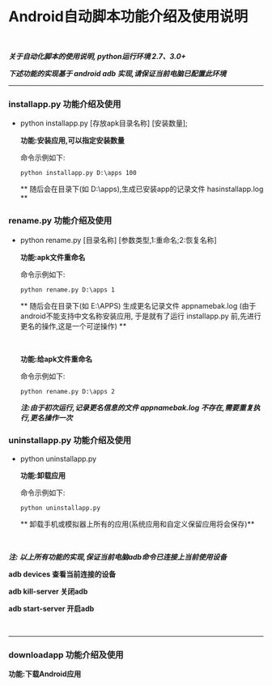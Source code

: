 # Android自动脚本功能介绍及使用说明


<br/>

***关于自动化脚本的使用说明, python运行环境 2.7、3.0+***

***下述功能的实现基于 android adb 实现,请保证当前电脑已配置此环境***
<br/>
- - - - - - 

### installapp.py 功能介绍及使用

- python installapp.py [存放apk目录名称] [安装数量];
    
    **功能:安装应用,可以指定安装数量**  
    
     命令示例如下:

      python installapp.py D:\apps 100
 
    ** 随后会在目录下(如 D:\apps),生成已安装app的记录文件     hasinstallapp.log **



### rename.py 功能介绍及使用
- python rename.py [目录名称] [参数类型,1:重命名;2:恢复名称]
     
     **功能:apk文件重命名**  

     命令示例如下:
      
      python rename.py D:\apps 1 
          
          
   ** 随后会在目录下(如 E:\APPS) 生成更名记录文件 appnamebak.log (由于android不能支持中文名称安装应用,
   于是就有了运行 installapp.py 前,先进行更名的操作,这是一个可逆操作) ** 
   
   
    <br/>
   
    **功能:给apk文件重命名** 
    
    命令示例如下:
    
      python rename.py D:\apps 2
     
   
    ***注:由于初次运行,记录更名信息的文件 appnamebak.log 不存在,需要重复执行,更名操作一次***
    

   
### uninstallapp.py 功能介绍及使用

- python uninstallapp.py   
    
    **功能:卸载应用** 
    
    命令示例如下:
                
      python uninstallapp.py
          

    ** 卸载手机或模拟器上所有的应用(系统应用和自定义保留应用将会保存)**
    
    
    
<br/>

***注: 以上所有功能的实现,保证当前电脑adb命令已连接上当前使用设备***

**adb devices 查看当前连接的设备**

**adb kill-server 关闭adb**

**adb start-server 开启adb**

<br/>


- - - - - -
### downloadapp 功能介绍及使用

**功能:下载Android应用** 


